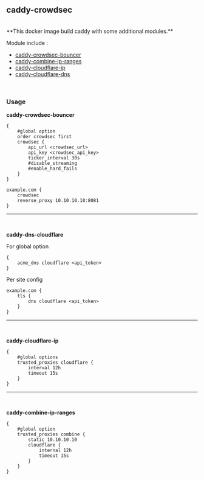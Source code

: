 ## caddy-crowdsec
<br/>
**This docker image build caddy with some additional modules.**

Module include :
- [caddy-crowdsec-bouncer](https://github.com/hslatman/caddy-crowdsec-bouncer)
- [caddy-combine-ip-ranges](https://github.com/fvbommel/caddy-combine-ip-ranges)
- [caddy-cloudflare-ip](https://github.com/WeidiDeng/caddy-cloudflare-ip)
- [caddy-cloudflare-dns](https://github.com/caddy-dns/cloudflare)
<br/>

### Usage

**caddy-crowdsec-bouncer**

```
{
	#global option
	order crowdsec first
	crowdsec {
		api_url <crowdsec_url>
		api_key <crowdsec_api_key>
		ticker_interval 30s
		#disable_streaming
		#enable_hard_fails
	}
}

example.com {
    crowdsec
    reverse_proxy 10.10.10.10:8081
}
```
---
<br/>

**caddy-dns-cloudflare**

For global option

```
{
    acme_dns cloudflare <api_token>
}
```
Per site config

```
example.com {
    tls {
        dns cloudflare <api_token>
    }
}
```
---
<br/>

**caddy-cloudflare-ip**

```
{
    #global options
    trusted_proxies cloudflare {
        interval 12h
        timeout 15s
    }
}
```
---
<br/>

**caddy-combine-ip-ranges**

```
{
    #global option
    trusted_proxies combine {
        static 10.10.10.10
        cloudflare {
            internal 12h
            timeout 15s
        }
    }
}

```

